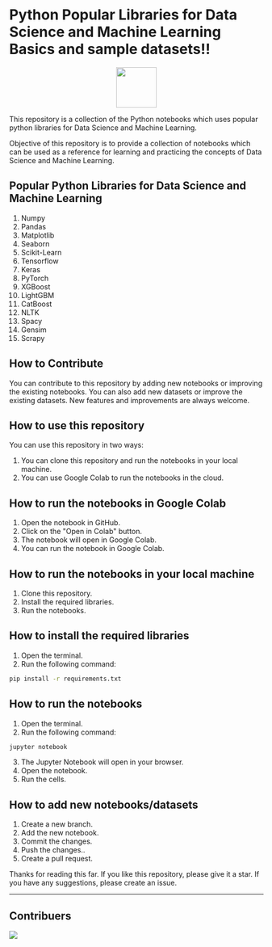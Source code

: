 # Python Popular Libraries for Data Science and Machine Learning Basics and sample datasets!!

<div id="badges" align="center">
<img height = "80px" src="https://cdn.jsdelivr.net/gh/devicons/devicon/icons/python/python-original.svg" />
</div>

This repository is a collection of the Python notebooks which uses popular python libraries for Data Science and Machine Learning.

Objective of this repository is to provide a collection of notebooks which can be used as a reference for learning and practicing the concepts of Data Science and Machine Learning.

## Popular Python Libraries for Data Science and Machine Learning

1. Numpy
2. Pandas
3. Matplotlib
4. Seaborn
5. Scikit-Learn
6. Tensorflow
7. Keras
8. PyTorch
9. XGBoost
10. LightGBM
11. CatBoost
12. NLTK
13. Spacy
14. Gensim
15. Scrapy

## How to Contribute

You can contribute to this repository by adding new notebooks or improving the existing notebooks. You can also add new datasets or improve the existing datasets.
New features and improvements are always welcome.

## How to use this repository

You can use this repository in two ways:

1. You can clone this repository and run the notebooks in your local machine.
2. You can use Google Colab to run the notebooks in the cloud.

## How to run the notebooks in Google Colab

1. Open the notebook in GitHub.
2. Click on the "Open in Colab" button.
3. The notebook will open in Google Colab.
4. You can run the notebook in Google Colab.

## How to run the notebooks in your local machine

1. Clone this repository.
2. Install the required libraries.
3. Run the notebooks.

## How to install the required libraries

1. Open the terminal.
2. Run the following command:

```bash
pip install -r requirements.txt
```

## How to run the notebooks

1. Open the terminal.
2. Run the following command:

```bash
jupyter notebook
```

3. The Jupyter Notebook will open in your browser.
4. Open the notebook.
5. Run the cells.

## How to add new notebooks/datasets

1. Create a new branch.
2. Add the new notebook.
3. Commit the changes.
4. Push the changes..
5. Create a pull request.

Thanks for reading this far. If you like this repository, please give it a star. If you have any suggestions, please create an issue.

<hr>

## Contribuers
<a href="https://github.com/Anjali2201/Python-notebooks/graphs/contributors">
  <img src="https://contrib.rocks/image?repo=Anjali2201/Python-notebooks" />
</a>

